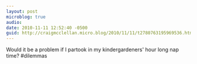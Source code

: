```yaml
---
layout: post
microblog: true
audio: 
date: 2010-11-11 12:52:40 -0500
guid: http://craigmcclellan.micro.blog/2010/11/11/t2780763195969536.html
---
```

Would it be a problem if I partook in my kindergardeners' hour long nap time? #dilemmas
